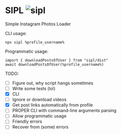 # SIPL ![sipl](https://img.shields.io/npm/v/sipl)
Simple Instagram Photos Loader

CLI usage:
```
npx sipl %profile_username%
```

Programmatic usage:
```
import { downloadPostsOfUser } from "sipl/dist"
await downloadPostsOfUser(%profile_username%)
```

TODO: 
- [ ] Figure out, why script hangs sometimes
- [ ] Write some tests (lol)
- [x] CLI
- [ ] Ignore or download videos
- [x] Get post links automatically from profile
- [ ] PROPER CLI with command-line arguments parsing
- [ ] Allow programmatic usage
- [ ] Friendly errors
- [ ] Recover from (some) errors
